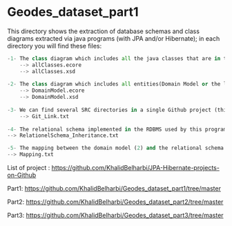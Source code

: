 # Geodes_dataset_part1
This directory shows the extraction of database schemas and class diagrams extracted via java programs (with JPA and/or Hibernate); in each directory you will find these files:

```python
-1- The class diagram which includes all the java classes that are in this project (They can be used and visualized by EMF(Eclipse Modeling Framework))
    --> allClasses.ecore
    --> allClasses.xsd 
    
-2- The class diagram which includes all entities(Domain Model or the layer of DAO (Data Access Objects)) that are in this project.
    --> DomainModel.ecore
    --> DomainModel.xsd 
    
-3- We can find several SRC directories in a single Github project (this is why we see that the name of the generated directories () is greater than the number of repo (2184 Github directory)), in the file Git_Link.txt you can find the link to SRC directory on Github.
    --> Git_Link.txt
    
-4- The relational schema implemented in the RDBMS used by this program.  
--> RelationelSchema_Inheritance.txt

-5- The mapping between the domain model (2) and the relational schema (4)
--> Mapping.txt
```    

List of project : https://github.com/KhalidBelharbi/JPA-Hibernate-projects-on-Github

Part1: https://github.com/KhalidBelharbi/Geodes_dataset_part1/tree/master

Part2: https://github.com/KhalidBelharbi/Geodes_dataset_part2/tree/master

Part3: https://github.com/KhalidBelharbi/Geodes_dataset_part3/tree/master

